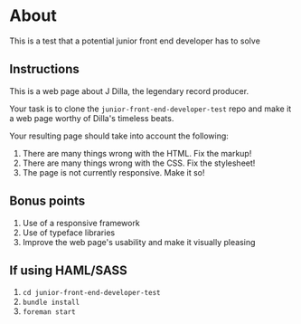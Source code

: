 About
=====

This is a test that a potential junior front end developer has to solve

## Instructions

This is a web page about J Dilla, the legendary record producer.

Your task is to clone the `junior-front-end-developer-test` repo and make it a web page worthy of Dilla's timeless beats.

Your resulting page should take into account the following:

1. There are many things wrong with the HTML. Fix the markup!
2. There are many things wrong with the CSS. Fix the stylesheet!
3. The page is not currently responsive. Make it so!

## Bonus points

1. Use of a responsive framework
2. Use of typeface libraries
3. Improve the web page's usability and make it visually pleasing


## If using HAML/SASS

1. `cd junior-front-end-developer-test`
2. `bundle install`
3. `foreman start`
